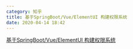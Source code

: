```yaml
---
category: 知乎
title: 基于SpringBoot/Vue/ElementUI 构建权限系统
date: 2020-04-14 18:42
---
```


[基于SpringBoot/Vue/ElementUI 构建权限系统](https://zhuanlan.zhihu.com/p/130412007)


